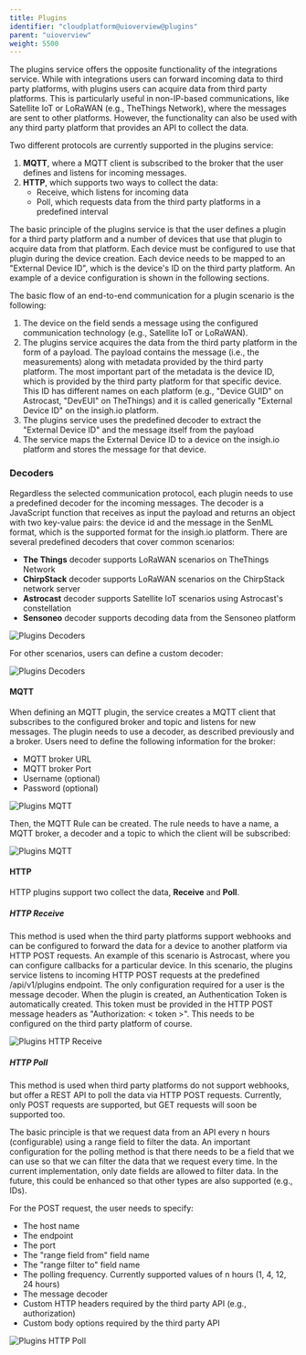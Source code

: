 ```yaml
---
title: Plugins
identifier: "cloudplatform@uioverview@plugins"
parent: "uioverview"
weight: 5500
---
```


The plugins service offers the opposite functionality of the integrations service. While with integrations users can forward incoming data to third party platforms, with plugins users can acquire data from third party platforms. This is particularly useful in non-IP-based communications, like Satellite IoT or LoRaWAN (e.g., TheThings Network), where the messages are sent to other platforms. However, the functionality can also be used with any third party platform that provides an API to collect the data.

Two different protocols are currently supported in the plugins service:

1. **MQTT**, where a MQTT client is subscribed to the broker that the user defines and listens for incoming messages.
2. **HTTP**, which supports two ways to collect the data:
   - Receive, which listens for incoming data
   - Poll, which requests data from the third party platforms in a predefined interval

The basic principle of the plugins service is that the user defines a plugin for a third party platform and a number of devices that use that plugin to acquire data from that platform. Each device must be configured to use that plugin during the device creation. Each device needs to be mapped to an "External Device ID", which is the device's ID on the third party platform. An example of a device configuration is shown in the following sections.

The basic flow of an end-to-end communication for a plugin scenario is the following:

1. The device on the field sends a message using the configured communication technology (e.g., Satellite IoT or LoRaWAN).
2. The plugins service acquires the data from the third party platform in the form of a payload. The payload contains the message (i.e., the measurements) along with metadata provided by the third party platform. The most important part of the metadata is the device ID, which is provided by the third party platform for that specific device. This ID has different names on each platform (e.g., "Device GUID" on Astrocast, "DevEUI" on TheThings) and it is called generically "External Device ID" on the insigh.io platform.
3. The plugins service uses the predefined decoder to extract the "External Device ID" and the message itself from the payload
4. The service maps the External Device ID to a device on the insigh.io platform and stores the message for that device.

### Decoders

Regardless the selected communication protocol, each plugin needs to use a predefined decoder for the incoming messages. The decoder is a JavaScript function that receives as input the payload and returns an object with two key-value pairs: the device id and the message in the SenML format, which is the supported format for the insigh.io platform. There are several predefined decoders that cover common scenarios:

- **The Things** decoder supports LoRaWAN scenarios on TheThings Network
- **ChirpStack** decoder supports LoRaWAN scenarios on the ChirpStack network server
- **Astrocast** decoder supports Satellite IoT scenarios using Astrocast's constellation
- **Sensoneo** decoder supports decoding data from the Sensoneo platform

![Plugins Decoders](/images/console_tutorial/plugins_all_decoders.png?width=60pc)

For other scenarios, users can define a custom decoder:

![Plugins Decoders](/images/console_tutorial/plugins_decoder.png?width=60pc)

#### MQTT

When defining an MQTT plugin, the service creates a MQTT client that subscribes to the configured broker and topic and listens for new messages. The plugin needs to use a decoder, as described previously and a broker. Users need to define the following information for the broker:

- MQTT broker URL
- MQTT broker Port
- Username (optional)
- Password (optional)

![Plugins MQTT](/images/console_tutorial/plugins_mqtt_broker.png?width=60pc)

Then, the MQTT Rule can be created. The rule needs to have a name, a MQTT broker, a decoder and a topic to which the client will be subscribed:

![Plugins MQTT](/images/console_tutorial/plugins_mqtt_rule.png?width=60pc)

#### HTTP

HTTP plugins support two collect the data, **Receive** and **Poll**.

##### HTTP Receive

This method is used when the third party platforms support webhooks and can be configured to forward the data for a device to another platform via HTTP POST requests. An example of this scenario is Astrocast, where you can configure callbacks for a particular device. In this scenario, the plugins service listens to incoming HTTP POST requests at the predefined /api/v1/plugins endpoint. The only configuration required for a user is the message decoder. When the plugin is created, an Authentication Token is automatically created. This token must be provided in the HTTP POST message headers as "Authorization: < token >". This needs to be configured on the third party platform of course.

![Plugins HTTP Receive](/images/console_tutorial/plugins_http_receive.png?width=60pc)

##### HTTP Poll

This method is used when third party platforms do not support webhooks, but offer a REST API to poll the data via HTTP POST requests. Currently, only POST requests are supported, but GET requests will soon be supported too.

The basic principle is that we request data from an API every n hours (configurable) using a range field to filter the data. An important configuration for the polling method is that there needs to be a field that we can use so that we can filter the data that we request every time. In the current implementation, only date fields are allowed to filter data. In the future, this could be enhanced so that other types are also supported (e.g., IDs).

For the POST request, the user needs to specify:

- The host name
- The endpoint
- The port
- The "range field from" field name
- The "range filter to" field name
- The polling frequency. Currently supported values of n hours (1, 4, 12, 24 hours)
- The message decoder
- Custom HTTP headers required by the third party API (e.g., authorization)
- Custom body options required by the third party API

![Plugins HTTP Poll](/images/console_tutorial/plugins_http_poll.png?width=60pc)
